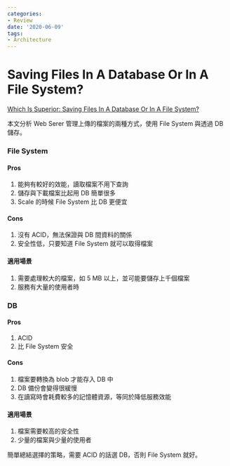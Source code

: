 ```yaml
---
categories:
- Review
date: '2020-06-09'
tags:
- Architecture
---
```


# Saving Files In A Database Or In A File System?

[Which Is Superior: Saving Files In A Database Or In A File System?](https://habiletechnologies.com/blog/better-saving-files-database-file-system/)

本文分析 Web Serer 管理上傳的檔案的兩種方式，使用 File System 與透過 DB 儲存。

### File System

#### Pros

1. 能夠有較好的效能，讀取檔案不用下查詢
2. 儲存與下載檔案比起用 DB 簡單很多
3. Scale 的時候 File System 比 DB 更便宜

#### Cons

1. 沒有 ACID，無法保證與 DB 間資料的關係
2. 安全性低，只要知道 File System 就可以取得檔案

#### 適用場景

1. 需要處理較大的檔案，如 5 MB 以上，並可能要儲存上千個檔案
2. 服務有大量的使用者時

### DB

#### Pros

1. ACID
2. 比 File System 安全

#### Cons

1. 檔案要轉換為 blob 才能存入 DB 中
2. DB 備份會變得很緩慢
3. 在讀寫時會耗費較多的記憶體資源，等同於降低服務效能

#### 適用場景

1. 檔案需要較高的安全性
2. 少量的檔案與少量的使用者

簡單總結選擇的策略，需要 ACID 的話選 DB，否則 File System 就好。